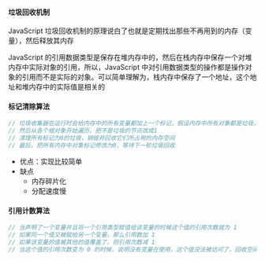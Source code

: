 #### 垃圾回收机制

JavaScript 垃圾回收机制的原理说白了也就是定期找出那些不再用到的内存（变量），然后释放其内存

JavaScript 的引用数据类型是保存在堆内存中的，然后在栈内存中保存一个对堆内存中实际对象的引用，所以，JavaScript 中对引用数据类型的操作都是操作对象的引用而不是实际的对象。可以简单理解为，栈内存中保存了一个地址，这个地址和堆内存中的实际值是相关的

#### 标记清除算法

```js
// 垃圾收集器在运行时会给内存中的所有变量都加上一个标记，假设内存中所有对象都是垃圾，全标记为0
// 然后从各个根对象开始遍历，把不是垃圾的节点改成1
// 清理所有标记为0的垃圾，销毁并回收它们所占用的内存空间
// 最后，把所有内存中对象标记修改为0，等待下一轮垃圾回收
```

- 优点：实现比较简单
- 缺点
  - 内存碎片化
  - 分配速度慢

#### 引用计数算法

```js
// 当声明了一个变量并且将一个引用类型赋值给该变量的时候这个值的引用次数就为 1
// 如果同一个值又被赋给另一个变量，那么引用数加 1
// 如果该变量的值被其他的值覆盖了，则引用次数减 1
// 当这个值的引用次数变为 0 的时候，说明没有变量在使用，这个值没法被访问了，回收空间，垃圾回收器会在运行的时候清理掉引用次数为 0 的值占用的内存
```
